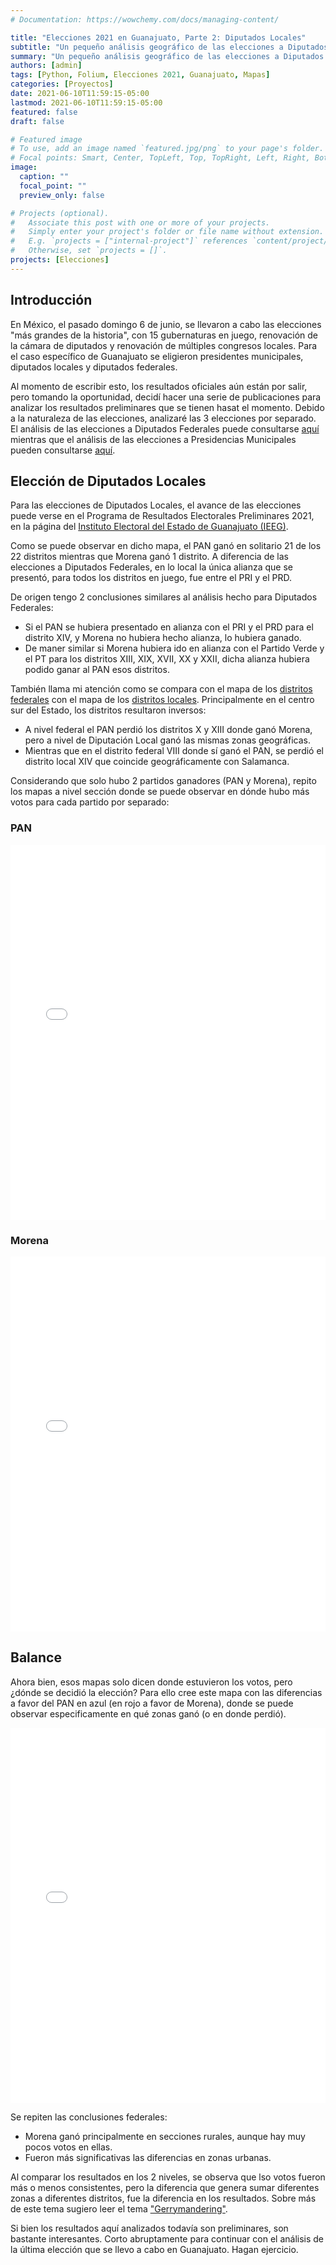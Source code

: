 ```yaml
---
# Documentation: https://wowchemy.com/docs/managing-content/

title: "Elecciones 2021 en Guanajuato, Parte 2: Diputados Locales"
subtitle: "Un pequeño análisis geográfico de las elecciones a Diputados Locales en Guanajuato"
summary: "Un pequeño análisis geográfico de las elecciones a Diputados Locales en Guanajuato"
authors: [admin]
tags: [Python, Folium, Elecciones 2021, Guanajuato, Mapas]
categories: [Proyectos]
date: 2021-06-10T11:59:15-05:00
lastmod: 2021-06-10T11:59:15-05:00
featured: false
draft: false

# Featured image
# To use, add an image named `featured.jpg/png` to your page's folder.
# Focal points: Smart, Center, TopLeft, Top, TopRight, Left, Right, BottomLeft, Bottom, BottomRight.
image:
  caption: ""
  focal_point: ""
  preview_only: false

# Projects (optional).
#   Associate this post with one or more of your projects.
#   Simply enter your project's folder or file name without extension.
#   E.g. `projects = ["internal-project"]` references `content/project/deep-learning/index.md`.
#   Otherwise, set `projects = []`.
projects: [Elecciones]
---
```


## Introducción

En México, el pasado domingo 6 de junio, se llevaron a cabo las elecciones "más grandes de la historia", con 15 gubernaturas en juego, renovación de la cámara de diputados y renovación de múltiples congresos locales. Para el caso específico de Guanajuato se eligieron presidentes municipales, diputados locales y diputados federales.

Al momento de escribir esto, los resultados oficiales aún están por salir, pero tomando la oportunidad, decidí hacer una serie de publicaciones para analizar los resultados preliminares que se tienen hasat el momento. Debido a la naturaleza de las elecciones, analizaré las 3 elecciones por separado. El análisis de las elecciones a Diputados Federales puede consultarse [aquí](https://gonzalezhomar.netlify.app/post/prep2021_DF) mientras que el análisis de las elecciones a Presidencias Municipales pueden consultarse [aquí](https://gonzalezhomar.netlify.app/post/prep2021_PM).

## Elección de Diputados Locales

Para las elecciones de Diputados Locales, el avance de las elecciones puede verse en el Programa de Resultados Electorales Preliminares 2021, en la página del [Instituto Electoral del Estado de Guanajuato (IEEG)](https://prepgto2021.ieeg.mx/#/diputaciones/entidad/votos-entidad/mapa).

Como se puede observar en dicho mapa, el PAN ganó en solitario 21 de los 22 distritos mientras que Morena ganó 1 distrito. A diferencia de las elecciones a Diputados Federales, en lo local la única alianza que se presentó, para todos los distritos en juego, fue entre el PRI y el PRD. 

De origen tengo 2 conclusiones similares al análisis hecho para Diputados Federales: 
- Si el PAN se hubiera presentado en alianza con el PRI y el PRD para el distrito XIV, y Morena no hubiera hecho alianza, lo hubiera ganado.
- De maner similar si Morena hubiera ido en alianza con el Partido Verde y el PT para los distritos XIII, XIX, XVII, XX y XXII, dicha alianza hubiera podido ganar al PAN esos distritos.

También llama mi atención como se compara con el mapa de los [distritos federales](https://prep2021.ine.mx/diputaciones/nacional/circunscripcion2/guanajuato/votos-distrito/mapa) con el mapa de los [distritos locales](https://prepgto2021.ieeg.mx/#/diputaciones/entidad/votos-entidad/mapa). Principalmente en el centro sur del Estado, los distritos resultaron inversos: 
- A nivel federal el PAN perdió los distritos X y XIII donde ganó Morena, pero a nivel de Diputación Local ganó las mismas zonas geográficas.
- Mientras que en el distrito federal VIII donde sí ganó el PAN, se perdió el distrito local XIV que coincide geográficamente con Salamanca.

Considerando que solo hubo 2 partidos ganadores (PAN y Morena), repito los mapas a nivel sección donde se puede observar en dónde hubo más votos para cada partido por separado:

### PAN

<iframe
    src='./static/diplocales_pan.html'
    width='100%'
    height='600px'
    style='border:none;'>
</iframe>

### Morena

<iframe
    src='./static/diplocales_morena.html'
    width='100%'
    height='600px'
    style='border:none;'>
</iframe>

## Balance

Ahora bien, esos mapas solo dicen donde estuvieron los votos, pero ¿dónde se decidió la elección? Para ello cree este mapa con las diferencias a favor del PAN en azul (en rojo a favor de Morena), donde se puede observar especificamente en qué zonas ganó (o en donde perdió).  

<iframe
    src='./static/diplocales_difs.html'
    width='100%'
    height='600px'
    style='border:none;'>
</iframe>

Se repiten las conclusiones federales:
- Morena ganó principalmente en secciones rurales, aunque hay muy pocos votos en ellas. 
- Fueron más significativas las diferencias en zonas urbanas.

Al comparar los resultados en los 2 niveles, se observa que lso votos fueron más o menos consistentes, pero la diferencia que genera sumar diferentes zonas a diferentes distritos, fue la diferencia en los resultados. Sobre más de este tema sugiero leer el tema ["Gerrymandering"](https://es.wikipedia.org/wiki/Gerrymandering).

Si bien los resultados aquí analizados todavía son preliminares, son bastante interesantes. Corto abruptamente para continuar con el análisis de la última elección que se llevo a cabo en Guanajuato. Hagan ejercicio.